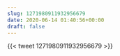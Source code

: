 ```yaml
---
slug: 1271980911932956679
date: 2020-06-14 01:40:56+00:00
draft: false
---
```


{{< tweet 1271980911932956679 >}}
